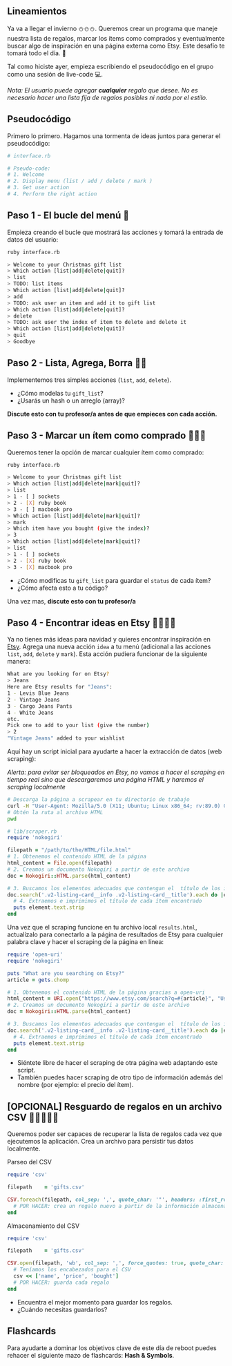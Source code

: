 ## Lineamientos

Ya va a llegar el invierno ⛄⛄⛄. Queremos crear un programa que maneje nuestra lista de regalos, marcar los ítems como comprados y eventualmente buscar algo de inspiración en una página externa como Etsy. Este desafío te tomará todo el día. 🎁

Tal como hiciste ayer, empieza escribiendo el pseudocódigo en el grupo como una sesión de live-code 💻.

_Nota: El usuario puede agregar **cualquier** regalo que desee. No es necesario hacer una lista fija de regalos posibles ni nada por el estilo._

## Pseudocódigo

Primero lo primero. Hagamos una tormenta de ideas juntos para generar el pseudocódigo:

```ruby
# interface.rb

# Pseudo-code:
# 1. Welcome
# 2. Display menu (list / add / delete / mark )
# 3. Get user action
# 4. Perform the right action
```

## Paso 1 - El bucle del menú  🎁

Empieza creando el bucle que mostrará las acciones y tomará la entrada de datos del usuario:

```bash
ruby interface.rb

> Welcome to your Christmas gift list
> Which action [list|add|delete|quit]?
> list
> TODO: list items
> Which action [list|add|delete|quit]?
> add
> TODO: ask user an item and add it to gift list
> Which action [list|add|delete|quit]?
> delete
> TODO: ask user the index of item to delete and delete it
> Which action [list|add|delete|quit]?
> quit
> Goodbye
```

## Paso 2 - Lista, Agrega, Borra 🎁🎁

Implementemos tres simples acciones (`list`, `add`, `delete`).

- ¿Cómo modelas tu `gift_list`?
- ¿Usarás un hash o un arreglo (array)?

**Discute esto con tu profesor/a antes de que empieces con cada acción.**

## Paso 3 - Marcar un ítem como comprado  🎁🎁🎁

Queremos tener la opción de marcar cualquier ítem como comprado:


```bash
ruby interface.rb

> Welcome to your Christmas gift list
> Which action [list|add|delete|mark|quit]?
> list
> 1 - [ ] sockets
> 2 - [X] ruby book
> 3 - [ ] macbook pro
> Which action [list|add|delete|mark|quit]?
> mark
> Which item have you bought (give the index)?
> 3
> Which action [list|add|delete|mark|quit]?
> list
> 1 - [ ] sockets
> 2 - [X] ruby book
> 3 - [X] macbook pro
```

- ¿Cómo modificas tu `gift_list` para guardar el `status` de cada ítem?
- ¿Cómo afecta esto a tu código?

Una vez mas, **discute esto con tu profesor/a**

## Paso 4 - Encontrar ideas en Etsy 🎁🎁🎁🎁

Ya no tienes más ideas para navidad y quieres encontrar inspiración en [Etsy](https://www.etsy.com). Agrega una nueva acción `idea` a tu menú (adicional a las acciones `list`, `add`, `delete` y `mark`). Esta acción pudiera funcionar de la siguiente manera:

```bash
What are you looking for on Etsy?
> Jeans
Here are Etsy results for "Jeans":
1 - Levis Blue Jeans
2 - Vintage Jeans
3 - Cargo Jeans Pants
4 - White Jeans
etc.
Pick one to add to your list (give the number)
> 2
"Vintage Jeans" added to your wishlist
```
Aquí hay un script inicial para ayudarte a hacer la extracción de datos (web scraping):

_Alerta: para evitar ser bloqueados en Etsy, no vamos a hacer el scraping en tiempo real sino que descargaremos una página HTML y haremos el scraping localmente_

```bash
# Descarga la página a scrapear en tu directorio de trabajo
curl -H "User-Agent: Mozilla/5.0 (X11; Ubuntu; Linux x86_64; rv:89.0) Gecko/20100101 Firefox/89.0"  https://www.etsy.com/search?q=THE_ARTICLE_YOUR_ARE_LOOKING_FOR > results.html
# Obtén la ruta al archivo HTML
pwd
```
```ruby
# lib/scraper.rb
require 'nokogiri'

filepath = "/path/to/the/HTML/file.html"
# 1. Obtenemos el contenido HTML de la página
html_content = File.open(filepath)
# 2. Creamos un documento Nokogiri a partir de este archivo
doc = Nokogiri::HTML.parse(html_content)

# 3. Buscamos los elementos adecuados que contengan el  título de los ítems en nuestro documento HTML
doc.search('.v2-listing-card__info .v2-listing-card__title').each do |element|
  # 4. Extraemos e imprimimos el título de cada ítem encontrado
  puts element.text.strip
end
```

Una vez que el scraping funcione en tu archivo local  `results.html`, actualízalo para conectarlo a la página de resultados de Etsy para cualquier palabra clave y hacer el scraping de la página en línea:

```ruby
require 'open-uri'
require 'nokogiri'

puts "What are you searching on Etsy?"
article = gets.chomp

# 1. Obtenemos el contenido HTML de la página gracias a open-uri
html_content = URI.open("https://www.etsy.com/search?q=#{article}", "User-Agent" => "Mozilla/5.0 (X11; Ubuntu; Linux x86_64; rv:89.0) Gecko/20100101 Firefox/89.0").read
# 2. Creamos un documento Nokogiri a partir de este archivo
doc = Nokogiri::HTML.parse(html_content)

# 3. Buscamos los elementos adecuados que contengan el  título de los ítems en nuestro documento HTML
doc.search('.v2-listing-card__info .v2-listing-card__title').each do |element|
  # 4. Extraemos e imprimimos el título de cada ítem encontrado
  puts element.text.strip
end
```

- Siéntete libre de hacer el scraping de otra página web adaptando este script.
- También puedes hacer scraping de otro tipo de información además del nombre (por ejemplo: el precio del ítem).

## [OPCIONAL] Resguardo de regalos en un archivo CSV 🎁🎁🎁🎁🎁
Queremos poder ser capaces de recuperar la lista de regalos cada vez que ejecutemos la aplicación.
Crea un archivo para persistir tus datos localmente.

Parseo del CSV

```ruby
require 'csv'

filepath    = 'gifts.csv'

CSV.foreach(filepath, col_sep: ',', quote_char: '"', headers: :first_row) do |row|
  # POR HACER: crea un regalo nuevo a partir de la información almacenada en cada fila
end
```

Almacenamiento del CSV

```ruby
require 'csv'

filepath    = 'gifts.csv'

CSV.open(filepath, 'wb', col_sep: ',', force_quotes: true, quote_char: '"') do |csv|
  # Teníamos los encabezados para el CSV
  csv << ['name', 'price', 'bought']
  # POR HACER: guarda cada regalo
end
```

- Encuentra el mejor momento para guardar los regalos.
- ¿Cuándo necesitas guardarlos?

## Flashcards

Para ayudarte a dominar los objetivos clave de este día de reboot puedes rehacer el siguiente mazo de flashcards: **Hash & Symbols**.
